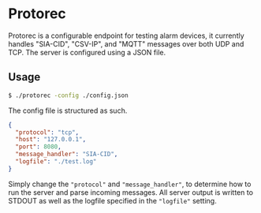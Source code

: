 # Protorec

Protorec is a configurable endpoint for testing alarm devices, it currently handles "SIA-CID", "CSV-IP", and "MQTT"  messages over both UDP and TCP. The server is configured using a JSON file.

## Usage

```bash
$ ./protorec -config ./config.json
```

The config file is structured as such.

``` json
{
  "protocol": "tcp",
  "host": "127.0.0.1",
  "port": 8080,
  "message_handler": "SIA-CID",
  "logfile": "./test.log"
}
```

Simply change the `"protocol"` and `"message_handler"`, to determine how to run the server and parse incoming messages. All server output is written to STDOUT as well as the logfile specified in the `"logfile"` setting.

